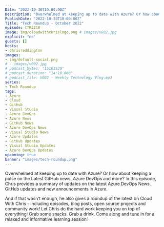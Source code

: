 ```yaml
---
Date: "2022-10-30T10:00:00Z"
Description: "Overwhelmed at keeping up to date with Azure? Or how about keeping a pulse on the Latest GitHub news, Azure DevOps and more? In this episode, Chris provides a summary of updates on the latest Azure DevOps News, GitHub updates and new announcements in Azure. And if that wasn't enough, he also gives a roundup of the latest on Cloud With Chris - including episodes, blog posts, open source projects and community work! Let Chris do the hard work keeping you on top of everything! Grab some snacks. Grab a drink. Come along and tune in for a relaxed and informative learning session!"
PublishDate: "2022-10-30T10:00:00Z"
Title: "Tech Roundup - October 2022"
episode: CTR2210
image: img/cloudwithchrislogo.png # images/v002.jpg
explicit: "no"
guests: []
hosts:
- chrisreddington
images:
- img/default-social.png
# - images/v002.jpg
# podcast_bytes: "15103520"
# podcast_duration: "14:19.000"
# podcast_file: V002 - Weekly Technology Vlog.mp3
series:
- Tech Roundup
tags:
- Azure
- Cloud
- GitHub
- Visual Studio
- Azure DevOps
- Azure News
- GitHub News
- Azure DevOps News
- Visual Studio News
- Azure Updates
- GitHub Updates
- Visual Studio Updates
- Azure DevOps Updates
upcoming: true
banner: "images/tech-roundup.png"
---
```

Overwhelmed at keeping up to date with Azure? Or how about keeping a pulse on the Latest GitHub news, Azure DevOps and more? In this episode, Chris provides a summary of updates on the latest Azure DevOps News, GitHub updates and new announcements in Azure.

And if that wasn't enough, he also gives a roundup of the latest on Cloud With Chris - including episodes, blog posts, open source projects and community work! Let Chris do the hard work keeping you on top of everything! Grab some snacks. Grab a drink. Come along and tune in for a relaxed and informative learning session!
